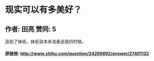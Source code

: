 # 现实可以有多美好？
## 作者: 田亮  赞同: 5
追到了妹纸，妹纸说本来准备追我的时候。

#### 原链接: http://www.zhihu.com/question/24269892/answer/27401132